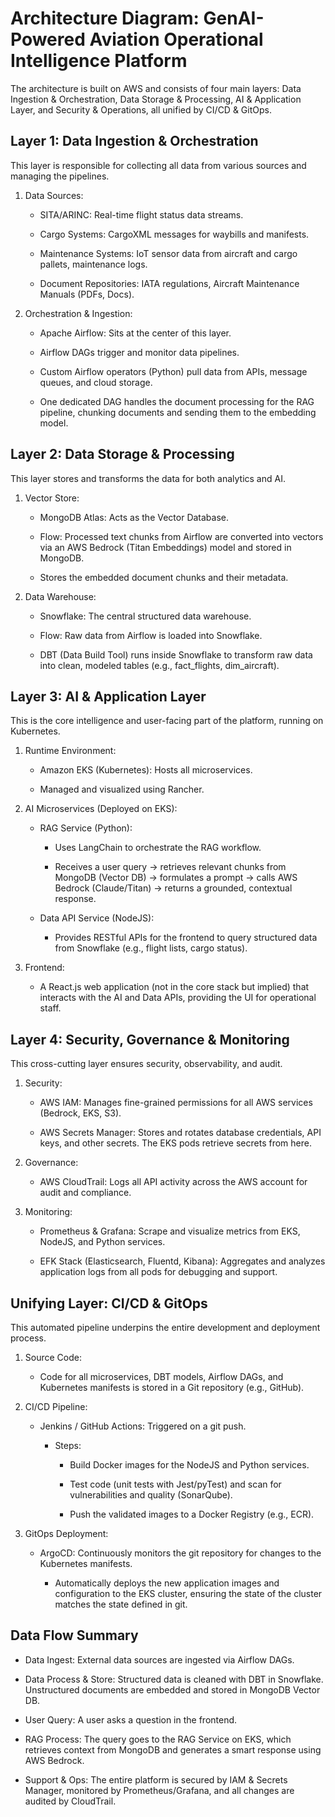 # Architecture Diagram: GenAI-Powered Aviation Operational Intelligence Platform

The architecture is built on AWS and consists of four main layers: Data Ingestion & Orchestration, Data Storage & Processing, AI & Application Layer, and Security & Operations, all unified by CI/CD & GitOps.

## Layer 1: Data Ingestion & Orchestration

This layer is responsible for collecting all data from various sources and managing the pipelines.

1. Data Sources:
    - SITA/ARINC: Real-time flight status data streams.

    - Cargo Systems: CargoXML messages for waybills and manifests.

    - Maintenance Systems: IoT sensor data from aircraft and cargo pallets, maintenance logs.

    - Document Repositories: IATA regulations, Aircraft Maintenance Manuals (PDFs, Docs).

2. Orchestration & Ingestion:

    - Apache Airflow: Sits at the center of this layer.

    - Airflow DAGs trigger and monitor data pipelines.

    - Custom Airflow operators (Python) pull data from APIs, message queues, and cloud storage.

    - One dedicated DAG handles the document processing for the RAG pipeline, chunking documents and sending them to the embedding model.

## Layer 2: Data Storage & Processing

This layer stores and transforms the data for both analytics and AI.

1. Vector Store:

    - MongoDB Atlas: Acts as the Vector Database.

    - Flow: Processed text chunks from Airflow are converted into vectors via an AWS Bedrock (Titan Embeddings) model and stored in MongoDB.

    - Stores the embedded document chunks and their metadata.

2. Data Warehouse:

    - Snowflake: The central structured data warehouse.

    - Flow: Raw data from Airflow is loaded into Snowflake.

    - DBT (Data Build Tool) runs inside Snowflake to transform raw data into clean, modeled tables (e.g., fact_flights, dim_aircraft).

## Layer 3: AI & Application Layer

This is the core intelligence and user-facing part of the platform, running on Kubernetes.

1. Runtime Environment:

    - Amazon EKS (Kubernetes): Hosts all microservices.

    - Managed and visualized using Rancher.

2. AI Microservices (Deployed on EKS):

    - RAG Service (Python):

        - Uses LangChain to orchestrate the RAG workflow.

        - Receives a user query -> retrieves relevant chunks from MongoDB (Vector DB) -> formulates a prompt -> calls AWS Bedrock (Claude/Titan) -> returns a grounded, contextual response.

    - Data API Service (NodeJS):

        - Provides RESTful APIs for the frontend to query structured data from Snowflake (e.g., flight lists, cargo status).

3. Frontend:

    - A React.js web application (not in the core stack but implied) that interacts with the AI and Data APIs, providing the UI for operational staff.

## Layer 4: Security, Governance & Monitoring

This cross-cutting layer ensures security, observability, and audit.

1. Security:

    - AWS IAM: Manages fine-grained permissions for all AWS services (Bedrock, EKS, S3).

    - AWS Secrets Manager: Stores and rotates database credentials, API keys, and other secrets. The EKS pods retrieve secrets from here.

2. Governance:

    - AWS CloudTrail: Logs all API activity across the AWS account for audit and compliance.

3. Monitoring:

    - Prometheus & Grafana: Scrape and visualize metrics from EKS, NodeJS, and Python services.

    - EFK Stack (Elasticsearch, Fluentd, Kibana): Aggregates and analyzes application logs from all pods for debugging and support.

## Unifying Layer: CI/CD & GitOps

This automated pipeline underpins the entire development and deployment process.

1. Source Code:
    - Code for all microservices, DBT models, Airflow DAGs, and Kubernetes manifests is stored in a Git repository (e.g., GitHub).

2. CI/CD Pipeline:
    - Jenkins / GitHub Actions: Triggered on a git push.

        - Steps:

            - Build Docker images for the NodeJS and Python services.

            - Test code (unit tests with Jest/pyTest) and scan for vulnerabilities and quality (SonarQube).

            - Push the validated images to a Docker Registry (e.g., ECR).

3. GitOps Deployment:

    - ArgoCD: Continuously monitors the git repository for changes to the Kubernetes manifests.

        - Automatically deploys the new application images and configuration to the EKS cluster, ensuring the state of the cluster matches the state defined in git.

## Data Flow Summary

- Data Ingest: External data sources are ingested via Airflow DAGs.

- Data Process & Store: Structured data is cleaned with DBT in Snowflake. Unstructured documents are embedded and stored in MongoDB Vector DB.

- User Query: A user asks a question in the frontend.

- RAG Process: The query goes to the RAG Service on EKS, which retrieves context from MongoDB and generates a smart response using AWS Bedrock.

- Support & Ops: The entire platform is secured by IAM & Secrets Manager, monitored by Prometheus/Grafana, and all changes are audited by CloudTrail.
